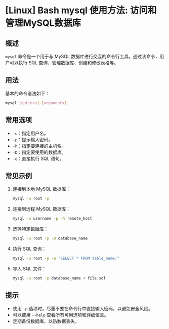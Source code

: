 # [Linux] Bash mysql 使用方法: 访问和管理MySQL数据库

## 概述
`mysql` 命令是一个用于与 MySQL 数据库进行交互的命令行工具。通过该命令，用户可以执行 SQL 查询、管理数据库、创建和修改表格等。

## 用法
基本的命令语法如下：
```bash
mysql [options] [arguments]
```

## 常用选项
- `-u`：指定用户名。
- `-p`：提示输入密码。
- `-h`：指定要连接的主机名。
- `-D`：指定要使用的数据库。
- `-e`：直接执行 SQL 语句。

## 常见示例
1. 连接到本地 MySQL 数据库：
   ```bash
   mysql -u root -p
   ```

2. 连接到远程 MySQL 数据库：
   ```bash
   mysql -u username -p -h remote_host
   ```

3. 选择特定数据库：
   ```bash
   mysql -u root -p -D database_name
   ```

4. 执行 SQL 查询：
   ```bash
   mysql -u root -p -e "SELECT * FROM table_name;"
   ```

5. 导入 SQL 文件：
   ```bash
   mysql -u root -p database_name < file.sql
   ```

## 提示
- 使用 `-p` 选项时，尽量不要在命令行中直接输入密码，以避免安全风险。
- 可以使用 `--help` 查看所有可用选项和详细信息。
- 定期备份数据库，以防数据丢失。